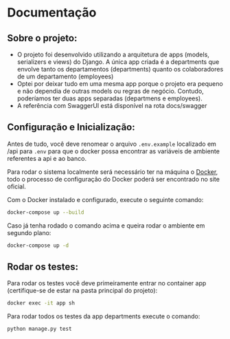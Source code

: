 # Documentação

## Sobre o projeto:
 * O projeto foi desenvolvido utilizando a arquitetura de apps (models, serializers e views) do Django. A única app criada é a departments que envolve tanto os departamentos (departments) quanto os colaboradores de um departamento (employees)
 * Optei por deixar tudo em uma mesma app porque o projeto era pequeno e não dependia de outras models ou regras de negócio. Contudo, poderíamos ter duas apps separadas (departmens e employees).
 * A referência com SwaggerUI está disponível na rota docs/swagger

## Configuração e Inicialização:
Antes de tudo, você deve renomear o arquivo ```.env.example``` localizado em /api para ```.env``` para que o docker possa encontrar as variáveis de ambiente referentes a api e ao banco.

Para rodar o sistema localmente será necessário ter na máquina o [Docker](https://www.docker.com/), todo o processo de configuração do Docker poderá ser encontrado no site oficial.

Com o Docker instalado e configurado, execute o seguinte comando:
 ```bash
docker-compose up --build
```
Caso já tenha rodado o comando acima e queira rodar o ambiente em segundo plano:
  ```bash
docker-compose up -d
  ```

## Rodar os testes:
Para rodar os testes você deve primeiramente entrar no container app (certifique-se de estar na pasta principal do projeto):
 ```bash
docker exec -it app sh
```

Para rodar todos os testes da app departments execute o comando:
 ```bash
python manage.py test
```
